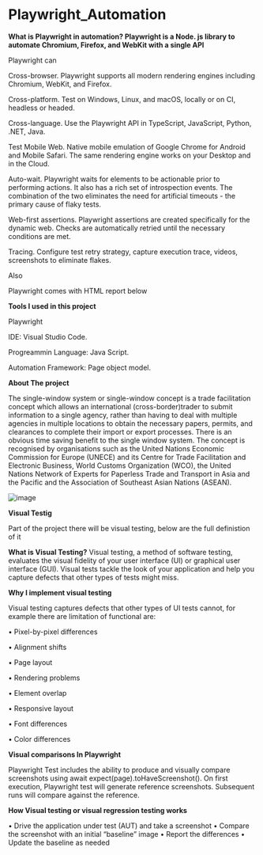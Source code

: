 # Playwright_Automation

**What is Playwright in automation? Playwright is a Node. js library to automate Chromium, Firefox, and WebKit with a single API**

Playwright can

Cross-browser. Playwright supports all modern rendering engines including Chromium, WebKit, and Firefox.

Cross-platform. Test on Windows, Linux, and macOS, locally or on CI, headless or headed.

Cross-language. Use the Playwright API in TypeScript, JavaScript, Python, .NET, Java.

Test Mobile Web. Native mobile emulation of Google Chrome for Android and Mobile Safari. The same rendering engine works on your Desktop and in the Cloud.

Auto-wait. Playwright waits for elements to be actionable prior to performing actions. It also has a rich set of introspection events. The combination of the two eliminates the need for artificial timeouts - the primary cause of flaky tests.

Web-first assertions. Playwright assertions are created specifically for the dynamic web. Checks are automatically retried until the necessary conditions are met.

Tracing. Configure test retry strategy, capture execution trace, videos, screenshots to eliminate flakes.

Also

Playwright comes with HTML report below


**Tools I used in this project**

Playwright

IDE: Visual Studio Code.

Progreammin Language: Java Script.

Automation Framework: Page object model.

**About The project**

The single-window system or single-window concept is a trade facilitation concept which allows an international (cross-border)trader to submit information to a single agency, rather than having to deal with multiple agencies in multiple locations to obtain the necessary papers, permits, and clearances to complete their import or export processes. There is an obvious time saving benefit to the single window system. The concept is recognised by organisations such as the United Nations Economic Commission for Europe (UNECE) and its Centre for Trade Facilitation and Electronic Business, World Customs Organization (WCO), the United Nations Network of Experts for Paperless Trade and Transport in Asia and the Pacific and the Association of Southeast Asian Nations (ASEAN).

![image](https://github.com/Anassatti/Playwright_Automation/assets/73906550/f4d8a6df-f5c0-4e28-b6cc-26ed9118299e)


**Visual Testig**

Part of the project there will be visual testing, below are the full definistion of it

**What is Visual Testing?**
Visual testing, a method of software testing, evaluates the visual fidelity of your user interface (UI) or graphical user interface (GUI). Visual tests tackle the look of your application and help you capture defects that other types of tests might miss.

**Why I implement visual testing**

Visual testing captures defects that other types of UI tests cannot, for example there are limitation of functional are:

•	Pixel-by-pixel differences

•	Alignment shifts

•	Page layout

•	Rendering problems

•	Element overlap

•	Responsive layout

•	Font differences

•	Color differences

**Visual comparisons In Playwright**

Playwright Test includes the ability to produce and visually compare screenshots using await expect(page).toHaveScreenshot(). On first execution, Playwright test will generate reference screenshots. Subsequent runs will compare against the reference.

**How Visual testing or visual regression testing works**

•	Drive the application under test (AUT) and take a screenshot
•	Compare the screenshot with an initial “baseline” image
•	Report the differences
•	Update the baseline as needed



